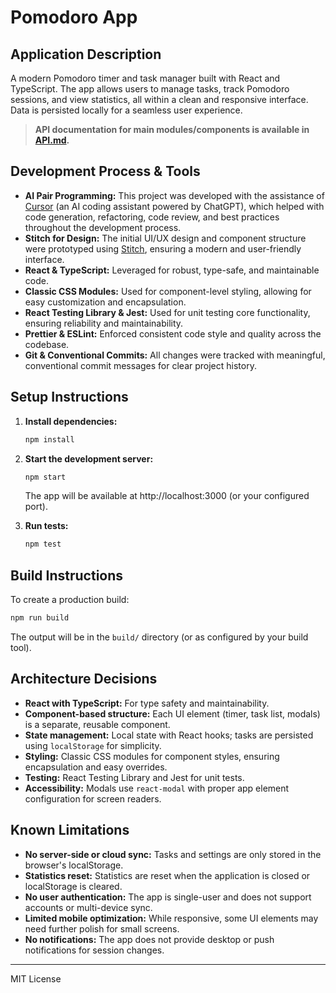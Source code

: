 # Pomodoro App

## Application Description
A modern Pomodoro timer and task manager built with React and TypeScript. The app allows users to manage tasks, track Pomodoro sessions, and view statistics, all within a clean and responsive interface. Data is persisted locally for a seamless user experience.

> **API documentation for main modules/components is available in [API.md](./API.md).**

## Development Process & Tools

- **AI Pair Programming:** This project was developed with the assistance of [Cursor](https://www.cursor.so/) (an AI coding assistant powered by ChatGPT), which helped with code generation, refactoring, code review, and best practices throughout the development process.
- **Stitch for Design:** The initial UI/UX design and component structure were prototyped using [Stitch](https://stitch.design/), ensuring a modern and user-friendly interface.
- **React & TypeScript:** Leveraged for robust, type-safe, and maintainable code.
- **Classic CSS Modules:** Used for component-level styling, allowing for easy customization and encapsulation.
- **React Testing Library & Jest:** Used for unit testing core functionality, ensuring reliability and maintainability.
- **Prettier & ESLint:** Enforced consistent code style and quality across the codebase.
- **Git & Conventional Commits:** All changes were tracked with meaningful, conventional commit messages for clear project history.

## Setup Instructions

1. **Install dependencies:**
   ```sh
   npm install
   ```

2. **Start the development server:**
   ```sh
   npm start
   ```
   The app will be available at http://localhost:3000 (or your configured port).

3. **Run tests:**
   ```sh
   npm test
   ```

## Build Instructions

To create a production build:
```sh
npm run build
```
The output will be in the `build/` directory (or as configured by your build tool).

## Architecture Decisions
- **React with TypeScript:** For type safety and maintainability.
- **Component-based structure:** Each UI element (timer, task list, modals) is a separate, reusable component.
- **State management:** Local state with React hooks; tasks are persisted using `localStorage` for simplicity.
- **Styling:** Classic CSS modules for component styles, ensuring encapsulation and easy overrides.
- **Testing:** React Testing Library and Jest for unit tests.
- **Accessibility:** Modals use `react-modal` with proper app element configuration for screen readers.

## Known Limitations
- **No server-side or cloud sync:** Tasks and settings are only stored in the browser's localStorage.
- **Statistics reset:** Statistics are reset when the application is closed or localStorage is cleared.
- **No user authentication:** The app is single-user and does not support accounts or multi-device sync.
- **Limited mobile optimization:** While responsive, some UI elements may need further polish for small screens.
- **No notifications:** The app does not provide desktop or push notifications for session changes.

---
MIT License
